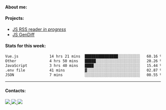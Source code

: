 #### About me:

#### Projects:
- [JS RSS reader *in progress*](https://github.com/GKoil/frontend-project-lvl3)
- [JS GenDiff](https://github.com/GKoil/GenDiff)

#### Stats for this week:
<!--START_SECTION:waka-->

```txt
Vue.js              14 hrs 21 mins  ███████████████░░░░░░░░░░   60.16 %
Other               4 hrs 50 mins   █████░░░░░░░░░░░░░░░░░░░░   20.26 %
JavaScript          3 hrs 40 mins   ████░░░░░░░░░░░░░░░░░░░░░   15.44 %
.env file           41 mins         ▓░░░░░░░░░░░░░░░░░░░░░░░░   02.87 %
JSON                7 mins          ░░░░░░░░░░░░░░░░░░░░░░░░░   00.55 %
```

<!--END_SECTION:waka-->
---
#### Contacts:

<a target='_blank' title='LinkedIn' href="https://www.linkedin.com/in/gkoil/">
  <img src="https://img.shields.io/badge/LinkedIn-0077B5?style=for-the-badge&logo=linkedin&logoColor=white" />
</a>
<a target='_blank' title='Telegram' href="https://t.me/gkoil">
  <img src="https://img.shields.io/badge/Telegram-2CA5E0?style=for-the-badge&logo=telegram&logoColor=white" />
</a>
<a target='_blank' title='Gmail' href="mailto: gk.grigorev@gmail.com">
  <img src="https://img.shields.io/badge/Gmail-D14836?style=for-the-badge&logo=gmail&logoColor=white" />
</a>

